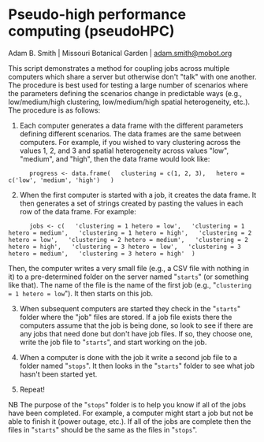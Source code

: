 # Pseudo-high performance computing (pseudoHPC)  
Adam B. Smith | Missouri Botanical Garden | adam.smith@mobot.org

This script demonstrates a method for coupling jobs across multiple computers which share a server but otherwise don't "talk" with one another. The procedure is best used for testing a large number of scenarios where the parameters defining the scenarios change in predictable ways (e.g., low/medium/high clustering, low/medium/high spatial heterogeneity, etc.). The procedure is as follows:

1. Each computer generates a data frame with the different parameters defining different scenarios. The data frames are the same between computers. For example, if you wished to vary clustering across the values 1, 2, and 3 and spatial heterogeneity across values "low", "medium", and "high", then the data frame would look like:

`		progress <- data.frame(  
			clustering = c(1, 2, 3),  
			hetero = c('low', 'medium', 'high')  
		)  
`

2. When the first computer is started with a job, it creates the data frame. It then generates a set of strings created by pasting the values in each row of the data frame. For example:

`		jobs <- c(  
			'clustering = 1 hetero = low',  
			'clustering = 1 hetero = medium',  
			'clustering = 1 hetero = high',  
			'clustering = 2 hetero = low',  
			'clustering = 2 hetero = medium',  
			'clustering = 2 hetero = high',  
			'clustering = 3 hetero = low',  
			'clustering = 3 hetero = medium',  
			'clustering = 3 hetero = high' 
		)
`

Then, the computer writes a very small file (e.g., a CSV file with nothing in it) to a pre-determined folder on the server named "`starts`" (or something like that). The name of the file is the name of the first job (e.g., "`clustering = 1 hetero = low`"). It then starts on this job.

3. When subsequent computers are started they check in the "`starts`" folder where the "job" files are stored. If a job file exists there the computers assume that the job is being done, so look to see if there are any jobs that need done but don't have job files. If so, they choose one, write the job file to "`starts`", and start working on the job.

4. When a computer is done with the job it write a second job file to a folder named "`stops`". It then looks in the "`starts`" folder to see what job hasn't been started yet.

5. Repeat!

NB The purpose of the "`stops`" folder is to help you know if all of the jobs have been completed. For example, a computer might start a job but not be able to finish it (power outage, etc.). If all of the jobs are complete then the files in "`starts`" should be the same as the files in "`stops`".
